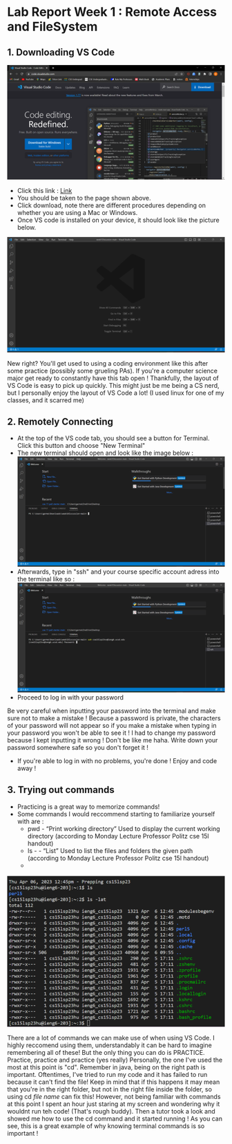 # Lab Report Week 1 : Remote Access and FileSystem

## 1. Downloading VS Code

![Image](lab_report_pic2.png)

* Click this link : [Link](https://code.visualstudio.com/)
* You should be taken to the page shown above.
* Click download, note there are different procedures depending on whether you are using a Mac or Windows.
* Once VS code is installed on your device, it should look like the picture below.
 
 ![Image](lab_report_pic1.png)
 
 New right? You'll get used to using a coding environment like this after some practice (possibly some grueling PAs). If you're a computer science major get ready to constantly have this tab open ! Thankfully, the layout of VS Code is easy to pick up quickly. This might just be me being a CS nerd, but I personally enjoy the layout of VS Code a lot! (I used linux for one of my classes, and it scarred me)
 
## 2. Remotely Connecting 
 
 * At the top of the VS code tab, you should see a button for Terminal. Click this button and choose "New Terminal"
 * The new terminal should open and look like the image below : 
 ![Image](lab_report_pic3.png)
 * Afterwards, type in "ssh" and your course specific account adress into the terminal like so : 
 ![Image](lab_report_pic4.png)
 * Proceed to log in with your password

 Be very careful when inputting your password into the terminal and make sure not to make a mistake ! Because a password is private, the characters of your password will not appear so if you make a mistake when typing in your password you won't be able to see it ! I had to change my password because I kept inputting it wrong ! Don't be like me haha. Write down your password somewhere safe so you don't forget it !
 * If you're able to log in with no problems, you're done ! Enjoy and code away !

## 3. Trying out commands 
 
 * Practicing is a great way to memorize commands! 
 * Some commands I would reccommend starting to familiarize yourself with are : 
    * pwd - “Print working directory” Used to display the current working directory (according to Monday Lecture Professor Politz cse 15l handout)
    * ls - <path> - “List” Used to list the files and folders the given path (according to Monday Lecture Professor Politz cse 15l handout)
    *
 
 ![Image](lab_report_pic5.png)

 There are a lot of commands we can make use of when using VS Code. I highly reccomend using them, understandably it can be hard to imagine remembering all of these! But the only thing you can do is PRACTICE. Practice, practice and practice (yes really) Personally, the one I've used the most at this point is "cd". Remember in java, being on the right path is important. Oftentimes, I've tried to run my code and it has failed to run because it can't find the file! Keep in mind that if this happens it may mean that you're in the right folder, but not in the right file inside the folder, so using cd *file name* can fix this! However, not being familiar with commands at this point I spent an hour just staring at my screen and wondering why it wouldnt run teh code! (That's rough buddy). Then a tutor took a look and showed me how to use the cd command and it started running ! As you can see, this is a great example of why knowing terminal commands is so important !
 
 
 
  

